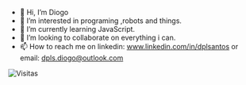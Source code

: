 - 👋 Hi, I’m Diogo
- 👀 I’m interested in programing ,robots and things.
- 🌱 I’m currently learning JavaScript.
- 💞️ I’m looking to collaborate on everything i can.
- 📫 How to reach me on linkedin: www.linkedin.com/in/dplsantos or email: dpls.diogo@outlook.com

<!---
Reiquem/Reiquem is a ✨ special ✨ repository because its `README.md` (this file) appears on your GitHub profile.
You can click the Preview link to take a look at your changes.
--->
![Visitas](https://visitor-badge.glitch.me/badge?page_id=Reiquem.seu-repositório)
